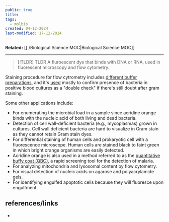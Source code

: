 ```yaml
---
public: true
title: 
tags:
  - molbio
created: 04-12-2024
last-modified: 17-12-2024
---
```

**Related:** [[./Biological Science MOC|Biological Science MOC]]

---

> [!TLDR] TLDR
> A fluroescent dye that binds with DNA or RNA, used in fluorescent microscopy and flow cytometry.


Staining procedure for flow cytrometry includes [different buffer preparations](https://microbeonline.com/acridine-orange-staining-principle-procedure-results-applications/#Staining_procedure), and it's [used](https://microbeonline.com/acridine-orange-staining-principle-procedure-results-applications/#Applications) mostly to confirm presence of bacteria in positive blood cultures as a "double check" if there's still doubt after gram staining.

Some other applications include:
- For enumerating the microbial load in a sample since acridine orange binds with the nucleic acid of both living and dead bacteria.
- Detection of cell wall-deficient bacteria (e.g., mycoplasmas) grown in cultures. Cell wall deficient bacteria are hard to visualize in Gram stain as they cannot retain Gram stain dyes.
- For differential staining of human cells and prokaryotic cell with a fluorescence microscope. Human cells are stained black to faint green in which bright orange organisms are easily detected.
- Acridine orange is also used in a method referred to as the [quantitative buffy coat (QBC)](https://microbeonline.com/quantitative-buffy-coat-qbc-test-principle-method-analysis/), a rapid screening tool for the detection of malaria.
- For analyzing mitochondria and lysosomal content by flow cytometry.
- For visual detection of nucleic acids on agarose and polyacrylamide gels.
- For identifying engulfed apoptotic cells because they will fluoresce upon engulfment.
## references/links
* 
